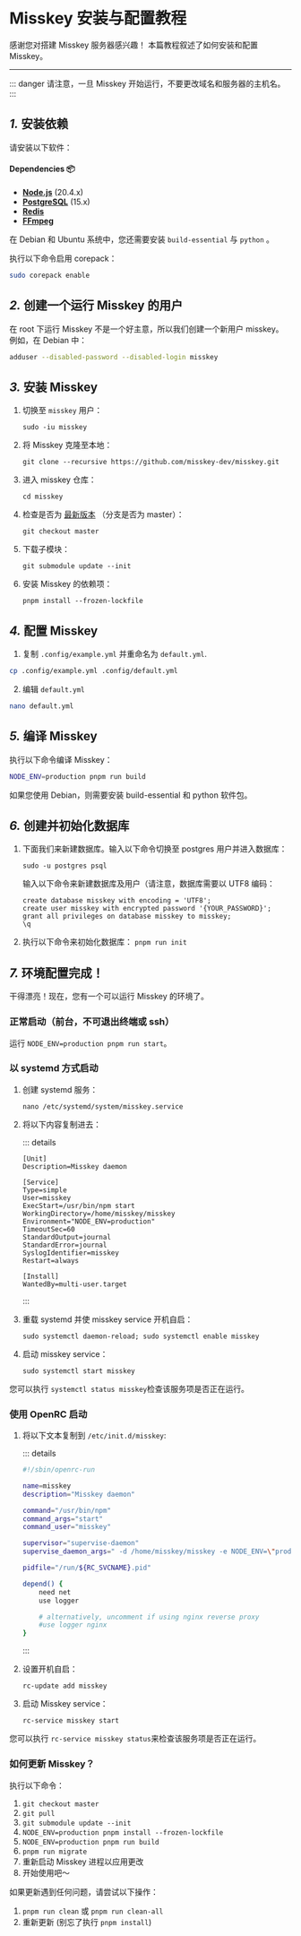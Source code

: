 Misskey 安装与配置教程
================================================================

感谢您对搭建 Misskey 服务器感兴趣！
本篇教程叙述了如何安装和配置 Misskey。

----------------------------------------------------------------

::: danger
请注意，一旦 Misskey 开始运行，不要更改域名和服务器的主机名。
:::

*1.* 安装依赖
----------------------------------------------------------------
请安装以下软件：

#### Dependencies :package:
* **[Node.js](https://nodejs.org/en/)** (20.4.x)
* **[PostgreSQL](https://www.postgresql.org/)** (15.x)
* **[Redis](https://redis.io/)**
* **[FFmpeg](https://www.ffmpeg.org/)**

在 Debian 和 Ubuntu 系统中，您还需要安装 `build-essential` 与 `python` 。

执行以下命令启用 corepack：
```sh
sudo corepack enable
```

*2.* 创建一个运行 Misskey 的用户
----------------------------------------------------------------
在 root 下运行 Misskey 不是一个好主意，所以我们创建一个新用户 misskey。
例如，在 Debian 中：

```sh
adduser --disabled-password --disabled-login misskey
```

*3.* 安装 Misskey
----------------------------------------------------------------
1. 切换至 `misskey` 用户：

	`sudo -iu misskey`

2. 将 Misskey 克隆至本地：

	`git clone --recursive https://github.com/misskey-dev/misskey.git`

3. 进入 misskey 仓库：

	`cd misskey`

4. 检查是否为 [最新版本](https://github.com/misskey-dev/misskey/releases/latest) （分支是否为 master）：

	`git checkout master`

5. 下载子模块：

    `git submodule update --init`

5. 安装 Misskey 的依赖项：

	`pnpm install --frozen-lockfile`

*4.* 配置 Misskey
----------------------------------------------------------------
1. 复制 `.config/example.yml` 并重命名为 `default.yml`.

```sh
cp .config/example.yml .config/default.yml
```

2. 编辑 `default.yml`

```sh
nano default.yml
```


*5.* 编译 Misskey
----------------------------------------------------------------

执行以下命令编译 Misskey：

```sh
NODE_ENV=production pnpm run build
```

如果您使用 Debian，则需要安装 build-essential 和 python 软件包。

*6.* 创建并初始化数据库
----------------------------------------------------------------
1. 下面我们来新建数据库。输入以下命令切换至 postgres 用户并进入数据库：

	```
	sudo -u postgres psql
	```
	输入以下命令来新建数据库及用户（请注意，数据库需要以 UTF8 编码：
	```
	create database misskey with encoding = 'UTF8';
	create user misskey with encrypted password '{YOUR_PASSWORD}';
	grant all privileges on database misskey to misskey;
	\q
	```

2. 执行以下命令来初始化数据库：
	`pnpm run init`

*7.* 环境配置完成！
----------------------------------------------------------------
干得漂亮！现在，您有一个可以运行  Misskey 的环境了。

### 正常启动（前台，不可退出终端或 ssh）
运行 `NODE_ENV=production pnpm run start`。

### 以 systemd 方式启动

1. 创建 systemd 服务：

	`nano /etc/systemd/system/misskey.service`

2. 将以下内容复制进去：

	::: details
	```
	[Unit]
	Description=Misskey daemon

	[Service]
	Type=simple
	User=misskey
	ExecStart=/usr/bin/npm start
	WorkingDirectory=/home/misskey/misskey
	Environment="NODE_ENV=production"
	TimeoutSec=60
	StandardOutput=journal
	StandardError=journal
	SyslogIdentifier=misskey
	Restart=always

	[Install]
	WantedBy=multi-user.target
	```
	:::

3. 重载 systemd 并使 misskey service 开机自启：

	`sudo systemctl daemon-reload; sudo systemctl enable misskey`

4. 启动 misskey service：

	`sudo systemctl start misskey`

您可以执行 `systemctl status misskey`检查该服务项是否正在运行。

### 使用 OpenRC 启动

1. 将以下文本复制到 `/etc/init.d/misskey`:

	::: details
	```sh
	#!/sbin/openrc-run

	name=misskey
	description="Misskey daemon"

	command="/usr/bin/npm"
	command_args="start"
	command_user="misskey"

	supervisor="supervise-daemon"
	supervise_daemon_args=" -d /home/misskey/misskey -e NODE_ENV=\"production\""

	pidfile="/run/${RC_SVCNAME}.pid"

	depend() {
		need net
		use logger

		# alternatively, uncomment if using nginx reverse proxy
		#use logger nginx
	}
	```
	:::

2. 设置开机自启：

	`rc-update add misskey`

3. 启动 Misskey service：

	`rc-service misskey start`

您可以执行 `rc-service misskey status`来检查该服务项是否正在运行。

### 如何更新 Misskey？
执行以下命令：
1. `git checkout master`
2. `git pull`
3. `git submodule update --init`
4. `NODE_ENV=production pnpm install --frozen-lockfile`
5. `NODE_ENV=production pnpm run build`
6. `pnpm run migrate`
7. 重新启动 Misskey 进程以应用更改
8. 开始使用吧～

如果更新遇到任何问题，请尝试以下操作：
1. `pnpm run clean` 或 `pnpm run clean-all`
2. 重新更新 (别忘了执行 `pnpm install`)
